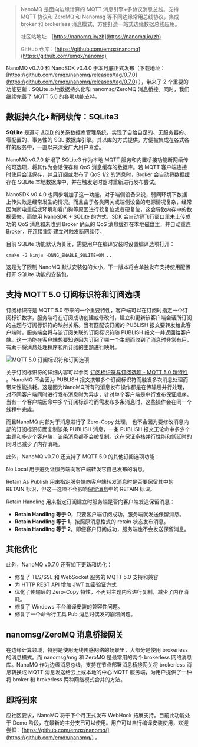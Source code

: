 >NanoMQ 是面向边缘计算的 MQTT 消息引擎+多协议消息总线。支持 MQTT 协议和 ZeroMQ 和 Nanomsg 等不同边缘常用总线协议，集成 broker 和 brokerless 消息模式，方便打造一站式边缘数据总线应用。
>
>社区站地址：[https://nanomq.io/zh](https://nanomq.io/zh) 
>
>GitHub 仓库：[https://github.com/emqx/nanomq](https://github.com/emqx/nanomq) 
>


NanoMQ v0.7.0 和 NanoSDK v0.4.0 于本月底正式发布（下载地址： [https://github.com/emqx/nanomq/releases/tag/0.7.0](https://github.com/emqx/nanomq/releases/tag/0.7.0) ），带来了 2 个重要的功能更新：SQLite 本地数据持久化和 nanomsg/ZeroMQ 消息桥接。同时，我们继续完善了 MQTT 5.0 的各项功能支持。

## 数据持久化+断网续传：SQLite3

**SQLite** 是遵守 [ACID](https://zh.wikipedia.org/wiki/ACID) 的关系数据库管理系统，实现了自给自足的、无服务器的、零配置的、事务性的 SQL 数据库引擎。其以库的方式提供，方便被集成在各式各样的服务中，一直以来深受广大用户喜爱。

NanoMQ v0.7.0 新增了 SQLite3 作为本地 MQTT 服务和内置桥接功能断网续传的可选项，将其作为会话保存和 QoS 消息缓存的数据库。若 MQTT 客户端连接时使用会话保存，并且订阅或发布了 QoS 1/2 的消息时，Broker 会自动将数据缓存在 SQLite 本地数据库中，并在触发定时器时重新进行发布尝试。

NanoSDK v0.4.0 也同步增加了这一功能。对于端侧设备来说，弱网环境下数据上传失败是经常发生的情况。而且由于各类网关或端侧设备的电源情况复杂，经常因为断电重启或环境和看门狗等原因进行软复位或者硬复位，这会导致内存中的数据丢失。而使用 NanoSDK + SQLite 的方式，SDK 会自动将飞行窗口里未上传成功的 QoS 消息和未收到 Broker 确认的 QoS 消息缓存在本地磁盘里，并自动重连 Broker，在连接重新建立时触发断网续传。

目前 SQLite 功能默认为关闭，需要用户在编译安装时设置编译选项打开：

```
cmake -G Ninja -DNNG_ENABLE_SQLITE=ON ..
```

这是为了限制 NanoMQ 默认安装包的大小，下一版本将会单独发布支持使用配置打开 SQLite 功能的安装包。

## 支持 MQTT 5.0 订阅标识符和订阅选项

订阅标识符是 MQTT 5.0 带来的一个重要特性，客户端可以在订阅时指定一个订阅标识数字，服务端将在订阅成功创建或修改时，建立和更新该客户端会话所订阅的主题与订阅标识符的映射关系。当有匹配该订阅的 PUBLISH 报文要转发给此客户端时，服务端会将与该订阅关联的订阅标识符随 PUBLISH 报文一并返回给客户端。这一功能在客户端想要知道因为订阅了哪一个主题而收到了消息时非常有用，有助于将消息处理程序和所订阅的主题进行映射。

![MQTT 5.0 订阅标识符和订阅选项](https://static.emqx.net/images/e9944e6ff0d9534a4fdebd7dc871a985.png)

关于订阅标识符的详细内容可以参阅 [订阅标识符与订阅选项 - MQTT 5.0 新特性](https://www.emqx.com/zh/blog/subscription-identifier-and-subscription-options) 。NanoMQ 不会因为 PUBLISH 报文携带多个订阅标识符而触发多次消息处理而带来性能损耗。这是因为NanoMQ所有的消息发布操作都是在传输层并行处理，对不同客户端同时进行发布消息时为异步，针对单个客户端是串行发布保证顺序。当有一个客户端因命中多个订阅标识符而需发布多条消息时，这些操作会在同一个线程中完成。

而且NanoMQ 内部对于消息进行了 Zero-Copy 处理， 也不会因为要修改消息内部的订阅标识符而复制该条 PUBLISH 消息，一条 PUBLISH 报文无论命中多少个主题和多少个客户端，该条消息都不会被复制。这在保证多核并行性能和低延时的同时也减少了内存消耗。

此外，NanoMQ v0.7.0 还支持了 MQTT 5.0 的其他订阅选项功能：

No Local 用于避免让服务端向客户端转发它自己发布的消息。

Retain As Publish 用来指定服务端向客户端转发消息时是否要保留其中的 RETAIN 标识，但这一选项不会影响[保留消息](https://www.emqx.com/zh/blog/message-retention-and-message-expiration-interval-of-emqx-mqtt5-broker)中的 RETAIN 标识。

Retain Handling 用来指定订阅建立时服务端是否向客户端发送保留消息：

- **Retain Handling 等于 0**，只要客户端订阅成功，服务端就发送保留消息。
- **Retain Handling 等于 1**，按照原消息格式的 retain 状态发布消息。
- **Retain Handling 等于 2**，即便客户订阅成功，服务端也不会发送保留消息。

## 其他优化

此外，NanoMQ v0.7.0 还有如下更新和优化：

- 修复了 TLS/SSL 和 WebSocket 服务的 MQTT 5.0 支持和兼容
- 为 HTTP REST API 增加 JWT 加密验证方式
- 优化了传输层的 Zero-Copy 特性，不再对主题内容进行复制，减少了内存消耗。
- 修复了 Windows 平台编译安装的兼容性问题。
- 修复了一个命令行工具 Pub 消息时偶发的崩溃问题。

## nanomsg/ZeroMQ 消息桥接网关

在边缘计算领域，特别是使用无线传感网络的场景里，大部分是使用 brokerless 的消息模式。而 nanomsg/nng 和 ZeroMQ 是最常用的两个 brokerless 网络消息库。NanoMQ 作为边缘消息总线，支持在节点部署消息桥接网关将 brokerless 消息转换成 MQTT 消息发送给云上或本地的中心 MQTT 服务端，为用户提供了一种将 broker 和 brokerless 两种网络模式合并的方法。

## 即将到来

应社区要求，NanoMQ 将于下个月正式发布 WebHook 拓展支持。目前此功能处于 Demo 阶段，在最新的主分支已可以使用。用户可以自行编译安装使用，欢迎尝鲜：[https://github.com/emqx/nanomq/](https://github.com/emqx/nanomq/) 。
